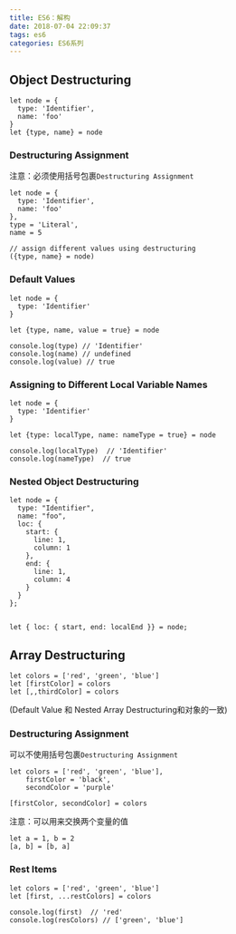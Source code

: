 ```yaml
---
title: ES6：解构
date: 2018-07-04 22:09:37
tags: es6
categories: ES6系列
---
```


## Object Destructuring
```
let node = {
  type: 'Identifier',
  name: 'foo'
}
let {type, name} = node
```

### Destructuring Assignment
注意：必须使用括号包裹`Destructuring Assignment`
```
let node = {
  type: 'Identifier',
  name: 'foo'
},
type = 'Literal',
name = 5

// assign different values using destructuring
({type, name} = node)
```

### Default Values
```
let node = {
  type: 'Identifier'
}

let {type, name, value = true} = node

console.log(type) // 'Identifier'
console.log(name) // undefined
console.log(value) // true
```

### Assigning to Different Local Variable Names
```
let node = {
  type: 'Identifier'
}

let {type: localType, name: nameType = true} = node

console.log(localType)  // 'Identifier'
console.log(nameType)  // true
```

### Nested Object Destructuring
```
let node = {
  type: "Identifier",
  name: "foo",
  loc: {
    start: {
      line: 1,
      column: 1
    },
    end: {
      line: 1,
      column: 4
    }
  }
};


let { loc: { start, end: localEnd }} = node;
```

## Array Destructuring
```
let colors = ['red', 'green', 'blue']
let [firstColor] = colors
let [,,thirdColor] = colors
```
(Default Value 和 Nested Array Destructuring和对象的一致)

### Destructuring Assignment
可以不使用括号包裹`Destructuring Assignment`
```
let colors = ['red', 'green', 'blue'],
    firstColor = 'black',
    secondColor = 'purple'

[firstColor, secondColor] = colors
```

注意：可以用来交换两个变量的值
```
let a = 1, b = 2
[a, b] = [b, a]
```

### Rest Items
```
let colors = ['red', 'green', 'blue']
let [first, ...restColors] = colors

console.log(first)  // 'red'
console.log(resColors) // ['green', 'blue']
```